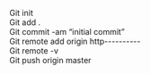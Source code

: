 <p> 
Git init<br>
Git add .<br>
Git commit -am “initial commit” <br>
Git remote add origin http---------- <br>
Git remote -v <br>
Git push origin master <br>

</p>

